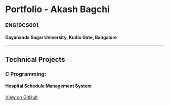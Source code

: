 # Portfolio - Akash Bagchi
### ENG19CS001
#### Dayananda Sagar University, Kudlu Gate, Bangalore

---

## Technical Projects

### C Programming:

#### Hospital Schedule Management System

[View on GitHub](https://github.com/DSA-Mini-Project/hospital-schedule-system)
